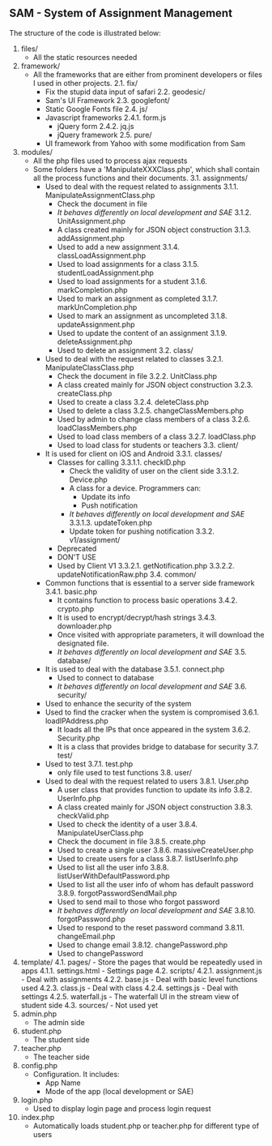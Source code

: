 SAM - System of Assignment Management
---------------------------

The structure of the code is illustrated below:
1. files/
    - All the static resources needed
2. framework/
    - All the frameworks that are either from prominent developers or files I used in other projects.
    2.1. fix/
        - Fix the stupid data input of safari
    2.2. geodesic/
        - Sam's UI Framework
    2.3. googlefont/
        - Static Google Fonts file
    2.4. js/
        - Javascript frameworks
        2.4.1. form.js
            - jQuery form
        2.4.2. jq.js
            - jQuery framework
    2.5. pure/
        - UI framework from Yahoo with some modification from Sam
3. modules/
    - All the php files used to process ajax requests
    - Some folders have a 'ManipulateXXXClass.php', which shall contain all the process functions and their documents.
    3.1. assignments/
        - Used to deal with the request related to assignments
        3.1.1. ManipulateAssignmentClass.php
            - Check the document in file
            - *It behaves differently on local development and SAE*
        3.1.2. UnitAssignment.php
            - A class created mainly for JSON object construction
        3.1.3. addAssignment.php
            - Used to add a new assignment
        3.1.4. classLoadAssignment.php
            - Used to load assignments for a class
        3.1.5. studentLoadAssignment.php
            - Used to load assignments for a student
        3.1.6. markCompletion.php
            - Used to mark an assignment as completed
        3.1.7. markUnCompletion.php
            - Used to mark an assignment as uncompleted
        3.1.8. updateAssignment.php
            - Used to update the content of an assignment
        3.1.9. deleteAssignment.php
            - Used to delete an assignment
    3.2. class/
        - Used to deal with the request related to classes
        3.2.1. ManipulateClassClass.php
            - Check the document in file
        3.2.2. UnitClass.php
            - A class created mainly for JSON object construction
        3.2.3. createClass.php
            - Used to create a class
        3.2.4. deleteClass.php
            - Used to delete a class
        3.2.5. changeClassMembers.php
            - Used by admin to change class members of a class
        3.2.6. loadClassMembers.php
            - Used to load class members of a class
        3.2.7. loadClass.php
            - Used to load class for students or teachers
    3.3. client/
        - It is used for client on iOS and Android
        3.3.1. classes/
            - Classes for calling
            3.3.1.1. checkID.php
                - Check the validity of user on the client side
            3.3.1.2. Device.php
                - A class for a device. Programmers can:
                    - Update its info
                    - Push notification
                - *It behaves differently on local development and SAE*
            3.3.1.3. updateToken.php
                - Update token for pushing notification
        3.3.2. v1/assignment/
            - Deprecated
            - DON'T USE
            - Used by Client V1
            3.3.2.1. getNotification.php
            3.3.2.2. updateNotificationRaw.php
    3.4. common/
        - Common functions that is essential to a server side framework
        3.4.1. basic.php
            - It contains function to process basic operations
        3.4.2. crypto.php
            - It is used to encrypt/decrypt/hash strings
        3.4.3. downloader.php
            - Once visited with appropriate parameters, it will download the designated file.
            - *It behaves differently on local development and SAE*
    3.5. database/
        - It is used to deal with the database
        3.5.1. connect.php
            - Used to connect to database
            - *It behaves differently on local development and SAE*
    3.6. security/
        - Used to enhance the security of the system
        - Used to find the cracker when the system is compromised
        3.6.1. loadIPAddress.php
            - It loads all the IPs that once appeared in the system
        3.6.2. Security.php
            - It is a class that provides bridge to database for security
    3.7. test/
        - Used to test
        3.7.1. test.php
            - only file used to test functions
    3.8. user/
        - Used to deal with the request related to users
        3.8.1. User.php
            - A user class that provides function to update its info
        3.8.2. UserInfo.php
            - A class created mainly for JSON object construction
        3.8.3. checkValid.php
            - Used to check the identity of a user
        3.8.4. ManipulateUserClass.php
            - Check the document in file
        3.8.5. create.php
            - Used to create a single user
        3.8.6. massiveCreateUser.php
            - Used to create users for a class
        3.8.7. listUserInfo.php
            - Used to list all the user info
        3.8.8. listUserWithDefaultPassword.php
            - Used to list all the user info of whom has default password
        3.8.9. forgotPasswordSendMail.php
            - Used to send mail to those who forgot password
            - *It behaves differently on local development and SAE*
        3.8.10. forgotPassword.php
            - Used to respond to the reset password command
        3.8.11. changeEmail.php
            - Used to change email
        3.8.12. changePassword.php
            - Used to changePassword
4. template/
    4.1. pages/
        - Store the pages that would be repeatedly used in apps
        4.1.1. settings.html
            - Settings page
    4.2. scripts/
        4.2.1. assignment.js
            - Deal with assignments
        4.2.2. base.js
            - Deal with basic level functions used
        4.2.3. class.js
            - Deal with class
        4.2.4. settings.js
            - Deal with settings
        4.2.5. waterfall.js
            - The waterfall UI in the stream view of student side
    4.3. sources/
        - Not used yet
5. admin.php
    - The admin side
6. student.php
    - The student side
7. teacher.php
    - The teacher side
8. config.php
    - Configuration. It includes:
        - App Name
        - Mode of the app (local development or SAE)
9. login.php
    - Used to display login page and process login request
10. index.php
    - Automatically loads student.php or teacher.php for different type of users


